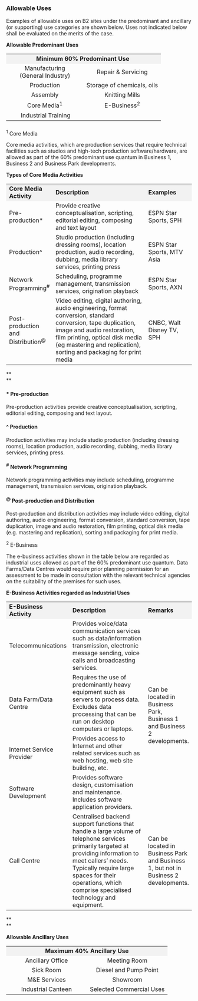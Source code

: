 ### Allowable Uses

Examples of allowable uses on B2 sites under the predominant and
ancillary (or supporting) use categories are shown below. Uses not
indicated below shall be evaluated on the merits of the case.

**Allowable Predominant Uses**

<table width="100%">
<colgroup>
<col style="width: 50%" />
<col style="width: 50%" />
</colgroup>
<tbody>
<tr class="odd">
<td colspan="2"
style="text-align: center; background-color: #f2f2f2;"><strong>Minimum
60% Predominant Use </strong></td>
</tr>
<tr class="even">
<td style="text-align: center; width: 50%;">Manufacturing<br />
(General Industry)</td>
<td style="text-align: center; width: 50%;">Repair &amp; Servicing</td>
</tr>
<tr class="odd">
<td style="text-align: center;">Production</td>
<td style="text-align: center;">Storage of chemicals, oils</td>
</tr>
<tr class="even">
<td style="text-align: center;">Assembly</td>
<td style="text-align: center;">Knitting Mills</td>
</tr>
<tr class="odd">
<td style="text-align: center;">Core Media<sup>1</sup></td>
<td style="text-align: center;">E-Business<sup>2</sup></td>
</tr>
<tr class="even">
<td style="text-align: center;"> Industrial Training</td>
<td style="text-align: center;"> </td>
</tr>
</tbody>
</table>

### 

<a href="#Core-Media" class="collapsible collapsed"
data-toggle="collapse"></a>

<sup>1</sup> Core Media

Core media activities, which are production services that require
technical facilities such as studios and high-tech production
software/hardware, are allowed as part of the 60% predominant use
quantum in Business 1, Business 2 and Business Park developments.

**Types of Core Media Activities**

<table>
<tbody>
<tr class="odd">
<td style="background-color: #f2f2f2; width: 25%"><strong>Core Media
Activity</strong></td>
<td
style="background-color: #f2f2f2; width: 50%"><strong>Description</strong></td>
<td
style="background-color: #f2f2f2; width: 25%"><strong>Examples</strong></td>
</tr>
<tr class="even">
<td>Pre-production*</td>
<td>Provide creative conceptualisation, scripting, editorial editing,
composing and text layout</td>
<td>ESPN Star Sports, SPH</td>
</tr>
<tr class="odd">
<td>Production^</td>
<td>Studio production (including dressing rooms), location production,
audio recording, dubbing, media library services, printing press</td>
<td>ESPN Star Sports, MTV Asia</td>
</tr>
<tr class="even">
<td>Network Programming<sup>#</sup></td>
<td>Scheduling, programme management, transmission services, origination
playback</td>
<td>ESPN Star Sports, AXN</td>
</tr>
<tr class="odd">
<td>Post-production and Distribution<sup>@</sup></td>
<td>Video editing, digital authoring, audio engineering, format
conversion, standard conversion, tape duplication, image and audio
restoration, film printing, optical disk media (eg mastering and
replication), sorting and packaging for print media</td>
<td>CNBC, Walt Disney TV, SPH</td>
</tr>
</tbody>
</table>

**  
**

<a href="#Pre-Production" class="collapsible collapsed"
data-parent="#Core-Media1" data-toggle="collapse"></a>

#### \* Pre-production

Pre-production activities provide creative conceptualisation, scripting,
editorial editing, composing and text layout.

<a href="#Production" class="collapsible collapsed"
data-parent="#Core-Media1" data-toggle="collapse"></a>

#### ^ Production

Production activities may include studio production (including dressing
rooms), location production, audio recording, dubbing, media library
services, printing press.

<a href="#Network-Programming" class="collapsible collapsed"
data-parent="#Core-Media1" data-toggle="collapse"></a>

#### <sup>\#</sup> Network Programming

Network programming activities may include scheduling, programme
management, transmission services, origination playback.

<a href="#PPD" class="collapsible collapsed" data-parent="#Core-Media1"
data-toggle="collapse"></a>

#### <sup>@</sup> Post-production and Distribution

Post-production and distribution activities may include video editing,
digital authoring, audio engineering, format conversion, standard
conversion, tape duplication, image and audio restoration, film
printing, optical disk media (e.g. mastering and replication), sorting
and packaging for print media.

<a href="#E-Business" class="collapsible collapsed"
data-toggle="collapse"></a>

<sup>2</sup> E-Business

The e-business activities shown in the table below are regarded as
industrial uses allowed as part of the 60% predominant use quantum. Data
Farms/Data Centres would require prior planning permission for an
assessment to be made in consultation with the relevant technical
agencies on the suitability of the premises for such uses.

**E-Business Activities regarded as Industrial Uses**

<table>
<colgroup>
<col style="width: 33%" />
<col style="width: 33%" />
<col style="width: 33%" />
</colgroup>
<tbody>
<tr class="odd">
<td style="background-color: #f2f2f2; width: 25%"><strong>E-Business
Activity</strong></td>
<td
style="background-color: #f2f2f2; width: 50%"><strong>Description</strong></td>
<td
style="background-color: #f2f2f2; width: 25%"><strong>Remarks</strong></td>
</tr>
<tr class="even">
<td>Telecommunications</td>
<td>Provides voice/data communication services such as data/information
transmission, electronic message sending, voice calls and broadcasting
services.</td>
<td rowspan="4">Can be located in Business Park, Business 1 and Business
2 developments.<br />
</td>
</tr>
<tr class="odd">
<td>Data Farm/Data Centre</td>
<td>Requires the use of predominantly heavy equipment such as servers to
process data. Excludes data processing that can be run on desktop
computers or laptops.</td>
</tr>
<tr class="even">
<td>Internet Service Provider</td>
<td>Provides access to Internet and other related services such as web
hosting, web site building, etc.</td>
</tr>
<tr class="odd">
<td>Software Development</td>
<td>Provides software design, customisation and maintenance. Includes
software application providers.</td>
</tr>
<tr class="even">
<td>Call Centre</td>
<td>Centralised backend support functions that handle a large volume of
telephone services primarily targeted at providing information to meet
callers’ needs. Typically require large spaces for their operations,
which comprise specialised technology and equipment.</td>
<td>Can be located in Business Park and Business 1, but not in Business
2 developments.</td>
</tr>
</tbody>
</table>

**  
**

**Allowable Ancillary Uses**

<table width="100%">
<tbody>
<tr class="odd">
<td colspan="2"
style="text-align: center; background-color: #f2f2f2;"><strong>Maximum
40% Ancillary Use</strong></td>
</tr>
<tr class="even">
<td style="text-align: center; width: 50%;">Ancillary Office</td>
<td style="text-align: center; width: 50%;">Meeting Room</td>
</tr>
<tr class="odd">
<td style="text-align: center;">Sick Room</td>
<td style="text-align: center;">Diesel and Pump Point</td>
</tr>
<tr class="even">
<td style="text-align: center;">M&amp;E Services</td>
<td style="text-align: center;">Showroom</td>
</tr>
<tr class="odd">
<td style="text-align: center;">Industrial Canteen</td>
<td style="text-align: center;">Selected Commercial Uses</td>
</tr>
</tbody>
</table>
